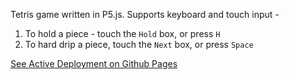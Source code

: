 Tetris game written in P5.js. Supports keyboard and touch input -
1. To hold a piece - touch the `Hold` box, or press `H`
2. To hard drip a piece, touch the `Next` box, or press `Space`

[See Active Deployment on Github Pages](https://just-some-stuff.github.io/gitris/)
